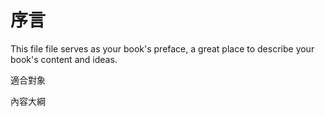 # 序言

This file file serves as your book's preface, a great place to describe your book's content and ideas.

適合對象



內容大綱



